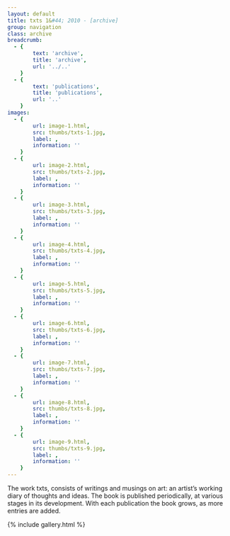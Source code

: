 ```yaml
---
layout: default
title: txts 1&#44; 2010 - [archive]
group: navigation
class: archive
breadcrumb:
  - {
  		text: 'archive',
  		title: 'archive',
  		url: '../..'
	}
  - {
  		text: 'publications',
  		title: 'publications',
  		url: '..'
	}
images:
  - {
		url: image-1.html, 
		src: thumbs/txts-1.jpg,
		label: ,
		information: ''
	}
  - {
		url: image-2.html, 
		src: thumbs/txts-2.jpg,
		label: ,
		information: ''
	}
  - {
		url: image-3.html, 
		src: thumbs/txts-3.jpg,
		label: ,
		information: ''
	}
  - {
		url: image-4.html, 
		src: thumbs/txts-4.jpg,
		label: ,
		information: ''
	}
  - {
		url: image-5.html, 
		src: thumbs/txts-5.jpg,
		label: ,
		information: ''
	}
  - {
		url: image-6.html, 
		src: thumbs/txts-6.jpg,
		label: ,
		information: ''
	}
  - {
		url: image-7.html, 
		src: thumbs/txts-7.jpg,
		label: ,
		information: ''
	}
  - {
		url: image-8.html, 
		src: thumbs/txts-8.jpg,
		label: ,
		information: ''
	}
  - {
		url: image-9.html, 
		src: thumbs/txts-9.jpg,
		label: ,
		information: ''
	}
---
```


The work txts, consists of writings and musings on art: an artist’s working diary of thoughts and ideas. The book is published periodically, at various stages in its development. With each publication the book grows, as more entries are added.

{% include gallery.html %}
